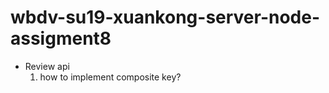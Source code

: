 # wbdv-su19-xuankong-server-node-assigment8

<ul>
  <li>Review api
      <ol>
        <li>
          how to implement composite key?
          </li
    </ol>
   </li> 
  
<ul>
    
